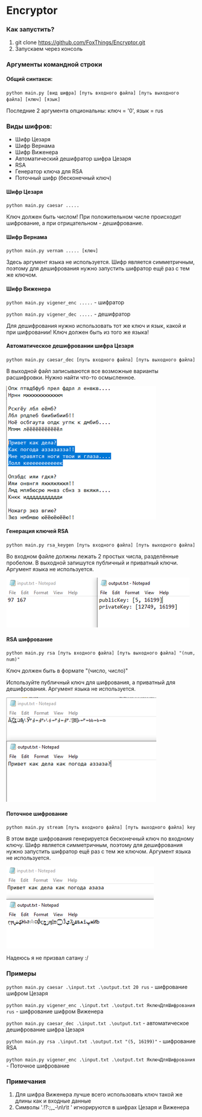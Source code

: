 # Encryptor

### Как запустить?
1. git clone https://github.com/FoxThings/Encryptor.git
2. Запускаем через консоль

### Аргументы командной строки
#### Общий синтакси: 
`python main.py [вид шифра] [путь входного файла] [путь выходного файла] [ключ] [язык]`

Последние 2 аргумента опциональны: ключ = '0', язык = rus

### Виды шифров:
- Шифр Цезаря
- Шифр Вернама
- Шифр Виженера
- Автоматический дешифратор шифра Цезаря
- RSA
- Генератор ключа для RSA
- Поточный шифр (бесконечный ключ)
#### Шифр Цезаря
`python main.py caesar .....`

Ключ должен быть числом! При положительном числе происходит шифрование, а при отрицательном - дешифрование.
#### Шифр Вернама
`python main.py vernam ..... [ключ]`

Здесь аргумент языка не используется. Шифр является симметричным, поэтому для дешифрования нужно запустить шифратор ещё раз с тем же ключом.
#### Шифр Виженера
`python main.py vigener_enc .....` - шифратор

`python main.py vigener_dec .....` - дешифратор

Для дешифрования нужно использовать тот же ключ и язык, какой и при шифровании!
Ключ должен быть из того же языка!
#### Автоматическое дешифровании шифра Цезаря
`python main.py caesar_dec [путь входного файла] [путь выходного файла]`

В выходной файл записываются все возможные варианты расшифровки. Нужно найти что-то осмысленное.

![](Example.png)

#### Генерация ключей RSA
`python main.py rsa_keygen [путь входного файла] [путь выходного файла]`

Во входном файле должны лежать 2 простых числа, разделённые пробелом. 
В выходной запишутся публичный и приватный ключи. Аргумент языка не используется.

![](KeyGen.png)

#### RSA шифрование
`python main.py rsa [путь входного файла] [путь выходного файла] "(num, num)"`

Ключ должен быть в формате "(число, число)"

Используйте публичный ключ для шифрования, а приватный для дешифрования. Аргумент языка не используется.

![](RSA.png)

#### Поточное шифрование
`python main.py stream [путь входного файла] [путь выходного файла] key`

В этом виде шифрования генерируется бесконечный ключ по входному ключу. Шифр является симметричным, поэтому для дешифрования нужно запустить шифратор ещё раз с тем же ключом.
Аргумент языка не используется.

![](Stream.png)

Надеюсь я не призвал сатану :/

### Примеры
`python main.py caesar .\input.txt .\output.txt 20 rus` - шифрование шифром Цезаря

`python main.py vigener_enc .\input.txt .\output.txt ЯключДляШифрования rus` - шифрование шифром Виженера

`python main.py caesar_dec .\input.txt .\output.txt` - автоматическое дешифрование шифра Цезаря

`python main.py rsa .\input.txt .\output.txt "(5, 16199)"` - шифрование RSA

`python main.py vigener_enc .\input.txt .\output.txt ЯключДляШифрования` - Поточное шифрование

### Примечания
1. Для шифра Виженера лучше всего использовать ключ такой же длины как и входные данные
2. Символы '.!?:;,_-\n\r\t ' игнорируются в шифрах Цезаря и Виженера
